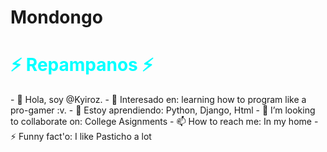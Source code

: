 

# Mondongo 
<h1 style="color : cyan"> ⚡ Repampanos ⚡ </h1>
- 👋 Hola, soy @Kyiroz.
- 👀 Interesado en: learning how to program like a pro-gamer :v.
- 🌱 Estoy aprendiendo: Python, Django, Html
- 💞️ I’m looking to collaborate on: College Asignments
- 📫 How to reach me: In my home
- ⚡ Funny fact'o: I like Pasticho a lot

<!---
Kyiroz/Kyiroz is a ✨ special ✨ repository because its `README.md` (this file) appears on your GitHub profile.
You can click the Preview link to take a look at your changes.
--->
